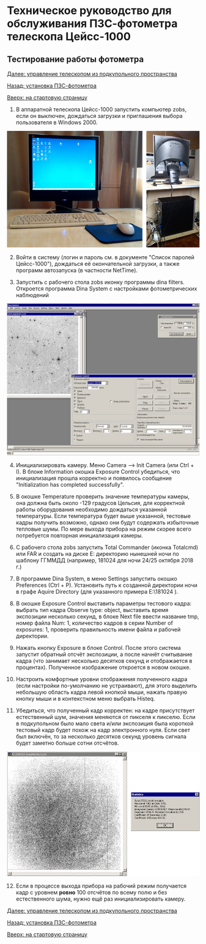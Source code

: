 # Техническое руководство для обслуживания ПЗС-фотометра телескопа Цейсс-1000

## Тестирование работы фотометра


[Далее: управление телескопом из подкупольного пространства](InDomeControl.md)

[Назад: установка ПЗС-фотометра](Setupv3.md)

[Вверх: на стартовую страницу](index.md)

1. В аппаратной телескопа Цейсс-1000 запустить компьютер zobs, если он выключен, дождаться загрузки и приглашения выбора пользователя в Windows 2000.

![zobs -- компьютер управления ПЗС-фотометром в аппаратной телескопа Цейсс-1000 на ВНП.](pic/zobs.jpg)

 
2. Войти в систему (логин и пароль см. в документе "Список паролей Цейсс-1000"), дождаться её окончательной загрузки, а также программ автозапуска (в частности NetTime).

3. Запустить с рабочего стола zobs иконку программы dina filters. Откроется программа Dina System с настройками фотометрических наблюдений

![Окно программы Dina System.](pic/DinaSys.png)

4. Инициализировать камеру. Меню Camera --> Init Camera (или Ctrl + I). 
В блоке Information окошка Exposure Control убедиться, что инициализация прошла корректно и появилось сообщение  "Initialization has completed successfully".

5. В окошке Temperature проверить значение температуры камеры, она должна быть около -129 градусов Цельсия, 
для корректной работы оборудования необходимо дождаться указанной температуры. Если температура будет выше указанной, тестовые кадры получить возможно, однако они будут содержать избыточные тепловые шумы.
По мере выхода прибора на режим скорее всего потребуется повторная инициализация камеры.

6. С рабочего стола zobs запустить Total Commander (иконка Totalcmd) или FAR 
и создать на диске E: директорию нынешней ночи по шаблону ГГММДД (например, 181024 для ночи 24/25 октября 2018 г.)

7. В программе Dina System, в меню Settings запустить окошко Preferences (Ctrl + P).
Установить путь к созданной директории ночи  в графе Aquire Directory (для указанного примера E:\181024 ).

8. В окошке Exposure Control выставить параметры тестового кадра:
выбрать тип кадра Observe type: object, выставить время экспозиции несколько секунд,
в блоке Next file ввести название tmp, номер файла Num: 1, количество кадров в серии Number of exposures: 1, проверить правильность имени файла и рабочей директории.


9. Нажать кнопку Exposure в блоке Control. После этого система запустит обратный отсчёт экспозиции, а после начнёт считывание кадра (что занимает несколько десятков секунд и отображается в процентах). 
Полученное изображение откроется в новом окошке.

10. Настроить комфортные уровни отображения полученного кадра (если настройки по-умолчанию не устраивают), 
для этого выделить небольшую область кадра левой кнопкой мыши, нажать правую кнопку мыши и в контекстном меню выбрать Histeq.

11. Убедиться, что полученный кадр корректен: на кадре присутствует естественный шум, значения меняются от пикселя к пикселю. 
Если в подкупольном было мало света и/или экспозиция была короткой тестовый кадр будет похож на кадр электронного нуля.
Если свет был включён, то за несколько десятков секунд уровень сигнала будет заметно больше сотни отсчётов.

![Корректное тестовое изображение и его характеристики при включенном освещении подкупольного пространства.](pic/20s_alllight.png)

         
12. Если в процессе выхода прибора на рабочий режим получается кадр с уровнем **ровно** 100 отсчётов по всему полю и без естественного шума, нужно ещё раз инициализировать камеру.


[Далее: управление телескопом из подкупольного пространства](InDomeControl.md)

[Назад: установка ПЗС-фотометра](Setupv3.md)

[Вверх: на стартовую страницу](index.md)